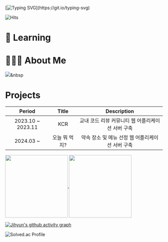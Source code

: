 [![Typing SVG](https://readme-typing-svg.demolab.com?font=Roboto&size=40&pause=1000&color=BBCFF7&random=false&width=435&lines=Hi%2C+there.+I'm+Jihyun+Lee.;I'm+Backend+Developer.)](https://git.io/typing-svg)

![Hits](https://hits.seeyoufarm.com/api/count/incr/badge.svg?url=https%3A%2F%2Fgithub.com%2Fgjbae1212%2Fhit-counter&count_bg=%23B5D8FF&title_bg=%237FB8FF&icon=&icon_color=%23E7E7E7&title=hits&edge_flat=false)

# 🌱 Learning
<!-- <img src="https://img.shields.io/badge/Java-007396?style=flat&logo=Java&logoColor=white"/></a> -->
<!-- <img src="https://img.shields.io/badge/Spring-6DB33F?style=flat&logo=Java&logoColor=white"/></a> -->
<!-- <img src="https://img.shields.io/badge/Hibernate-59666C?style=flat&logo=Java&logoColor=white"/></a> -->
<!-- <img src="https://img.shields.io/badge/MySQL-4479A1?style=flat&logo=Java&logoColor=white"/></a> -->
<!-- ![Java](https://img.shields.io/badge/-Java-007396?style=for-the-badge&logo=&logoColor=white) -->
<!-- ![Spring](https://img.shields.io/badge/-Spring-6DB33F?style=for-the-badge&logo=spring&logoColor=white) -->
<!-- ![Hibernate](https://img.shields.io/badge/-Hibernate-59666C?style=for-the-badge&logo=hibernate&logoColor=white) -->
<!-- ![MySQL](https://img.shields.io/badge/-MySQL-4479A1?style=for-the-badge&logo=mysql&logoColor=white) -->
<!-- ![Docker](https://img.shields.io/badge/-Docker-2496ED?style=for-the-badge&logo=docker&logoColor=white) -->
<!-- ![AWS](https://img.shields.io/badge/-AWS-FF9900?style=for-the-badge&logo=AmazonAWS&logoColor=white) -->
<!-- ![Kafka](https://img.shields.io/badge/-Kafka-231F20?style=for-the-badge&logo=apachekafka&logoColor=white) -->
<!-- ![Kubernetes](https://img.shields.io/badge/-Kubernetes-231F20?style=for-the-badge&logo=kubernetes&logoColor=white) -->

# 🙋🏻‍♀️ About Me
<a href="[Tistory](https://jihyun-devstory.tistory.com/)"><img src="https://img.shields.io/badge/Tistory-000000?style=flat&logo=로고이름&logoColor=white&link=https://jihyun-devstory.tistory.com/"/></a>&nbsp

# Projects
Period | Title | Description
:--: | :--: | :--:
2023.10 ~ 2023.11 | KCR | 교내 코드 리뷰 커뮤니티 웹 어플리케이션 서버 구축
2024.03 ~ | 오늘 뭐 먹지? | 약속 장소 및 메뉴 선정 웹 어플리케이션 서버 구축

<!-- ### 💡 Experiences -->
<a href="https://github.com/anuraghazra/github-readme-stats">
  <img height=200 align="center" src="https://github-readme-stats.vercel.app/api?username=Jihyun3478&color=6690F7FF"/>
</a>
<a href="https://github.com/anuraghazra/convoychat">
  <img height=200 align="center" src="https://github-readme-stats.vercel.app/api/top-langs?username=Jihyun3478&layout=compact&langs_count=8&card_width=320&color=6690F7FF"/>
</a>

[![Jihyun's github activity graph](https://github-readme-activity-graph.vercel.app/graph?username=Jihyun3478&bg_color=fffff0&color=6690F7FF&custom_title=Jihyun's%20Contribution%20Graph_hide_border=true_color=6E80F7FF)](https://github.com/ashutosh00710/github-readme-activity-graph)

![Solved.ac Profile](http://mazassumnida.wtf/api/v2/generate_badge?boj=hun3478)
